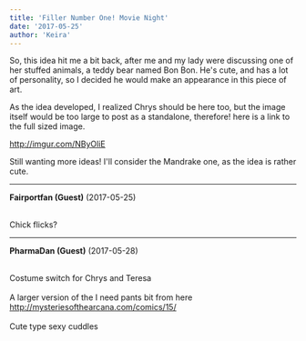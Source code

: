 ```yaml
---
title: 'Filler Number One! Movie Night'
date: '2017-05-25'
author: 'Keira'
---
```


<p>So, this idea hit me a bit back, after me and my lady were discussing one of her stuffed animals, a teddy bear named Bon Bon. He's cute, and has a lot of personality, so I decided he would make an appearance in this piece of art.</p><p>As the idea developed, I realized Chrys should be here too, but the image itself would be too large to post as a standalone, therefore! here is a link to the full sized image.</p><p><a href="http://imgur.com/NByOliE">http://imgur.com/NByOliE</a></p><p>Still wanting more ideas! I'll consider the Mandrake one, as the idea is rather cute.</p>

---
**Fairportfan (Guest)** (2017-05-25)

<br> Chick flicks?

---
**PharmaDan (Guest)** (2017-05-28)

<br> Costume switch for Chrys and Teresa<br><br>A larger version of the I need pants bit from here http://mysteriesofthearcana.com/comics/15/<br><br>Cute type sexy cuddles<br>

